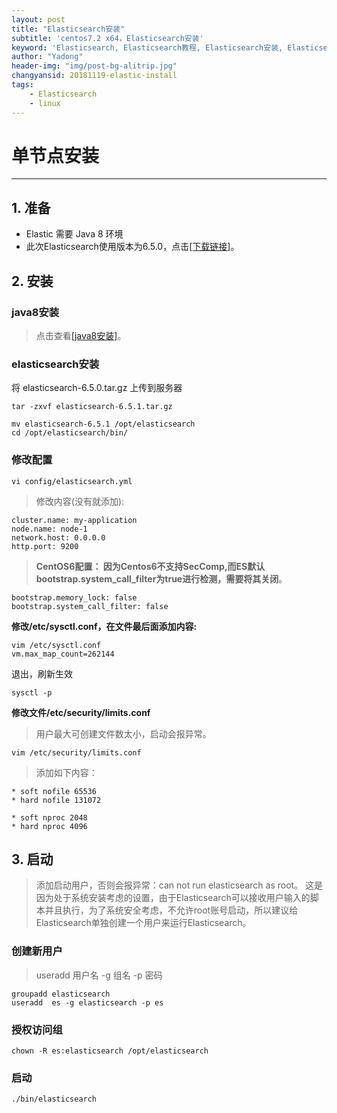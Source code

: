 ```yaml
---
layout: post
title: "Elasticsearch安装"
subtitle: 'centos7.2 x64，Elasticsearch安装'
keyword: 'Elasticsearch, Elasticsearch教程, Elasticsearch安装, Elasticsearch api 中文文档, Elasticsearch 查询, Java, Spring, Linux, Nginx, Zookeeper, Web, JavaScript, 前端, 设计'
author: "Yadong"
header-img: "img/post-bg-alitrip.jpg"
changyansid: 20181119-elastic-install
tags:
    - Elasticsearch
    - linux
---
```


# 单节点安装 #


----------


## 1. 准备 ##

 - Elastic 需要 Java 8 环境 
 - 此次Elasticsearch使用版本为6.5.0，点击[[下载链接]][1]。



## 2. 安装 ##

### java8安装 ###
>    点击查看[[java8安装]][2]。

### elasticsearch安装 ###
将  elasticsearch-6.5.0.tar.gz 上传到服务器


    tar -zxvf elasticsearch-6.5.1.tar.gz

    mv elasticsearch-6.5.1 /opt/elasticsearch
    cd /opt/elasticsearch/bin/

### 修改配置 ###

    vi config/elasticsearch.yml
 

> 修改内容(没有就添加):

    cluster.name: my-application
    node.name: node-1
    network.host: 0.0.0.0
    http.port: 9200

> **CentOS6配置：
因为Centos6不支持SecComp,而ES默认bootstrap.system_call_filter为true进行检测，需要将其关闭**。

    bootstrap.memory_lock: false
    bootstrap.system_call_filter: false

 
**修改/etc/sysctl.conf，在文件最后面添加内容:**

    vim /etc/sysctl.conf
    vm.max_map_count=262144

退出，刷新生效

    sysctl -p

**修改文件/etc/security/limits.conf**

> 用户最大可创建文件数太小，启动会报异常。


    vim /etc/security/limits.conf


> 添加如下内容：

    * soft nofile 65536
    * hard nofile 131072
    
    * soft nproc 2048
    * hard nproc 4096


## 3. 启动 ##

> 添加启动用户，否则会报异常：can not run elasticsearch as root。
这是因为处于系统安装考虑的设置，由于Elasticsearch可以接收用户输入的脚本并且执行，为了系统安全考虑，不允许root账号启动，所以建议给Elasticsearch单独创建一个用户来运行Elasticsearch。


### 创建新用户 ###

> useradd 用户名 -g 组名 -p 密码

    groupadd elasticsearch
    useradd  es -g elasticsearch -p es

### 授权访问组 ###

    chown -R es:elasticsearch /opt/elasticsearch

### 启动 ###


    ./bin/elasticsearch



  [1]: https://artifacts.elastic.co/downloads/elasticsearch/elasticsearch-6.5.0.tar.gz
  [2]: https://www.cuiyadong.com/2018/11/19/jdk1.8-linux/
